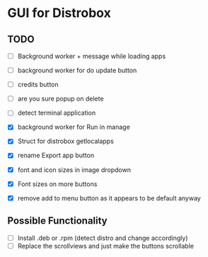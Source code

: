 # GUI for Distrobox

## TODO
- [ ] Background worker + message while loading apps
- [ ] background worker for do update button
- [ ] credits button
- [ ] are you sure popup on delete
- [ ] detect terminal application

- [x] background worker for Run in manage
- [x] Struct for distrobox getlocalapps
- [x] rename Export app button
- [x] font and icon sizes in image dropdown
- [x] Font sizes on more buttons
- [x] remove add to menu button as it appears to be default anyway

## Possible Functionality
- [ ] Install .deb or .rpm (detect distro and change accordingly)
- [ ] Replace the scrollviews and just make the buttons scrollable
